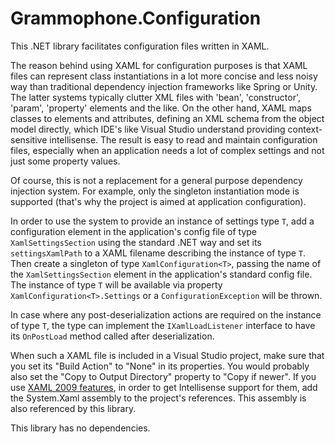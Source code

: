 # Grammophone.Configuration
This .NET library facilitates configuration files written in XAML.

The reason behind using XAML for configuration purposes is that XAML files can represent class instantiations in a lot more concise and less noisy way than traditional dependency injection frameworks like Spring or Unity. The latter systems typically clutter XML files with 'bean', 'constructor', 'param', 'property' elements and the like. On the other hand, XAML maps classes to elements and attributes, defining an XML schema from the object model directly, which IDE's like Visual Studio understand providing context-sensitive intellisense. The result is easy to read and maintain configuration files, especially when an application needs a lot of complex settings and not just some property values.

Of course, this is not a replacement for a general purpose dependency injection system. For example, only the singleton instantiation mode is supported (that's why the project is aimed at application configuration).

In order to use the system to provide an instance of settings type `T`, add a configuration element in the application's config file of type `XamlSettingsSection` using the standard .NET way and set its `settingsXamlPath` to a XAML filename describing the instance of type `T`. Then create a singleton of type `XamlConfiguration<T>`, passing the name of the `XamlSettingsSection` element in the application's standard config file. The instance of type `T` will be available via property `XamlConfiguration<T>.Settings` or a `ConfigurationException` will be thrown.

In case where any post-deserialization actions are required on the instance of type `T`, the type can implement the `IXamlLoadListener` interface to have its `OnPostLoad` method called after deserialization.

When such a XAML file is included in a Visual Studio project, make sure that you set its "Build Action" to "None" in its properties. You would probably also set the "Copy to Output Directory" property to "Copy if newer". If you use [XAML 2009 features](https://msdn.microsoft.com/en-us/library/ee792007(v=vs.110).aspx), in order to get Intellisense support for them, add the System.Xaml assembly to the project's references. This assembly is also referenced by this library.

This library has no dependencies.
